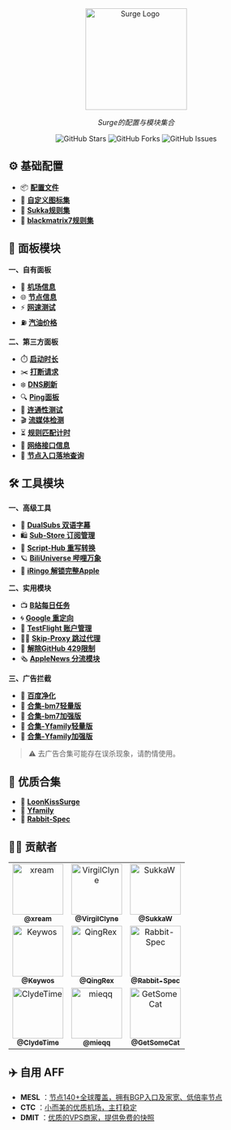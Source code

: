 <div align="center">
  <img src="https://raw.githubusercontent.com/cc63/Surge/main/Module/Surge.png" width="200" alt="Surge Logo">
  <p><em>Surge的配置与模块集合</em></p>
  
  ![GitHub Stars](https://img.shields.io/github/stars/cc63/Surge?style=flat-square&color=gold)
  ![GitHub Forks](https://img.shields.io/github/forks/cc63/Surge?style=flat-square&color=blue)
  ![GitHub Issues](https://img.shields.io/github/issues/cc63/Surge?style=flat-square&color=green)
</div>

## ⚙️ 基础配置
-  📦 [**配置文件** ](https://github.com/cc63/Surge/tree/main/Conf)
-  🎨 [**自定义图标集** ](https://github.com/cc63/Surge/tree/main/icon)
-  💾 [**Sukka规则集**](https://ruleset.skk.moe)
-  💾 [**blackmatrix7规则集**](https://github.com/blackmatrix7/ios_rule_script/tree/master/rule/Surge)

## 🌠 面板模块

**一、自有面板**
- 🚁 [**机场信息**](https://github.com/cc63/Surge/tree/main/Module/Panel/Sub-info)
- 🌐 [**节点信息**](https://github.com/cc63/Surge/tree/main/Module/Panel/IP-info)
- ⚡️ [**网速测试**](https://github.com/cc63/Surge/tree/main/Module/Panel/Speed)
- ⛽ [**汽油价格**](https://github.com/cc63/Surge/tree/main/Module/Panel/QiYou)

**二、第三方面板**
- ⏱️ [**启动时长**](https://github.com/Rabbit-Spec/Surge/tree/Master/Module/Panel/Surge-Pro)
- ✂️ [**打断请求**](https://github.com/cc63/Surge/tree/main/Module/Panel/Cut)
- ❄️ [**DNS刷新**](https://github.com/Rabbit-Spec/Surge/tree/Master/Module/Panel/Flush-DNS)
- 🔍 [**Ping面板**](https://github.com/Keywos/rule/tree/main/script/ping)
- 🎯 [**连通性测试**](https://github.com/cc63/Surge/tree/main/Module/Panel/Connectivity_Test)
- 🎬️ [**流媒体检测**](https://github.com/Rabbit-Spec/Surge/tree/Master/Module/Panel/Stream-All)
- ⏳ [**规则匹配计时**](https://github.com/cc63/Surge/tree/main/Module/Panel/MatchTime)
- 🛜 [**网络接口信息**](https://github.com/cc63/Surge/tree/main/Module/Panel/interface-info)
- 🪩 [**节点入口落地查询**](https://github.com/cc63/Surge/tree/main/Module/Panel/Net-X)



## 🛠️ 工具模块

**一、高级工具**

- 🍿️ [**DualSubs 双语字幕**](https://dualsubs.github.io/)
- 🛍️ [**Sub-Store 订阅管理**](https://github.com/sub-store-org/Sub-Store/tree/master/config)
- 📝 [**Script-Hub 重写转换**](https://github.com/Script-Hub-Org/Script-Hub)
- 🪐 [**BiliUniverse 哔哩万象**](https://biliuniverse.io/)
- 🍎 [**iRingo 解锁完整Apple**](https://nsringo.github.io/)

**二、实用模块**

- 📺 [**B站每日任务**](https://raw.githubusercontent.com/ClydeTime/BiliBili/main/modules/BiliBiliDailyBonus.sgmodule)
- 🌀 [**Google 重定向**](https://raw.githubusercontent.com/cc63/Surge/main/Module/Spec/Google_Rewrite.sgmodule)
- 🛟 [**TestFlight 账户管理**](https://raw.githubusercontent.com/NobyDa/Script/master/Surge/Module/TestFlightAccount.sgmodule)
- 🏄‍♂️ [**Skip-Proxy 跳过代理**](https://raw.githubusercontent.com/mieqq/mieqq/master/skip-proxy-lists.sgmodule)
- 🔐 [**解除GitHub 429限制**](https://raw.githubusercontent.com/cc63/Surge/main/Module/Spec/429.sgmodule)
- 🗞️ [**AppleNews 分流模块**](https://raw.githubusercontent.com/cc63/Surge/main/Module/Spec/News.sgmodule)

**三、广告拦截**

- 🚫 [**百度净化**](https://github.com/Keywos/rule/tree/main/script/baidu_index)
- 🚫 [**合集-bm7轻量版**](https://raw.githubusercontent.com/blackmatrix7/ios_rule_script/master/rewrite/Surge/AdvertisingLite/AdvertisingLite_Mock.sgmodule)
- 🚫 [**合集-bm7加强版**](https://raw.githubusercontent.com/blackmatrix7/ios_rule_script/refs/heads/master/rewrite/Surge/Advertising/Advertising_Mock.sgmodule)
- 🚫 [**合集-Yfamily轻量版**](https://whatshub.top/module/adlite.sgmodule)
- 🚫 [**合集-Yfamily加强版**](https://whatshub.top/module/startingad.sgmodule)

> ⚠️ 去广告合集可能存在误杀现象，请酌情使用。<br>

## 📁 优质合集

- 🧰 [**LoonKissSurge**](https://surge.qingr.moe)
- 🧰 [**Yfamily**](https://whatshub.top/surge)
- 🧰 [**Rabbit-Spec**](https://github.com/Rabbit-Spec/Surge/tree/Master/Module)


## 🧑‍💻 贡献者

<div>
  <table>
     <tr>
      <td align="center"><a href="https://github.com/xream/scripts/tree/main/surge/modules"><img src="https://github.com/xream.png" width="100px;" alt="xream"/><br /><sub><b>@xream</b></sub></a></td>
      <td align="center"><a href="https://github.com/VirgilClyne"><img src="https://github.com/VirgilClyne.png" width="100px;" alt="VirgilClyne"/><br /><sub><b>@VirgilClyne</b></sub></a></td>
      <td align="center"><a href="https://github.com/SukkaW/Surge/"><img src="https://github.com/SukkaW.png" width="100px;" alt="SukkaW"/><br /><sub><b>@SukkaW</b></sub></a></td>
   </tr>
     <tr>
      <td align="center"><a href="https://github.com/Keywos/rule/tree/main/script"><img src="https://github.com/Keywos.png" width="100px;" alt="Keywos"/><br /><sub><b>@Keywos</b></sub></a></td>
      <td align="center"><a href="https://github.com/QingRex/LoonKissSurge/"><img src="https://github.com/QingRex.png" width="100px;" alt="QingRex"/><br /><sub><b>@QingRex</b></sub></a></td>
      <td align="center"><a href="https://github.com/Rabbit-Spec/Surge"><img src="https://github.com/Rabbit-Spec.png" width="100px;" alt="Rabbit-Spec"/><br /><sub><b>@Rabbit-Spec</b></sub></a></td>
    </tr>
     <tr>
      <td align="center"><a href="https://github.com/ClydeTime"><img src="https://github.com/ClydeTime.png" width="100px;" alt="ClydeTime"/><br /><sub><b>@ClydeTime</b></sub></a></td>
      <td align="center"><a href="https://github.com/mieqq/mieqq"><img src="https://github.com/mieqq.png" width="100px;" alt="mieqq"/><br /><sub><b>@mieqq</b></sub></a></td>
      <td align="center"><a href="https://github.com/getsomecat/GetSomeCats/tree/Surge/modules"><img src="https://github.com/getsomecat.png" width="100px;" alt="GetSomeCat"/><br /><sub><b>@GetSomeCat</b></sub></a></td>
     </tr> 
  </table>
</div>



## ✈️ 自用 AFF

- **MESL** ：[节点140+全球覆盖，拥有BGP入口及家宽、低倍率节点](https://in.mesl.cloud/#/register?code=ew06hQ6A)
- **CTC** ：[小而美的优质机场，主打稳定](https://www.jinglongyu.com/#/register?code=ZlsRp5La)
- **DMIT** ：[优质的VPS商家，提供免费的快照](https://www.dmit.io/aff.php?aff=11797)
